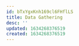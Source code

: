 ```yaml
---
id: bTxYgxKnh169cl6FHflLS
title: Data Gathering
desc: ''
updated: 1634268376519
created: 1634268376519
---
```



